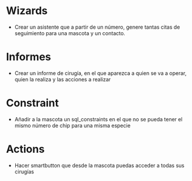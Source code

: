 # Wizards

* Crear un asistente que a partir de un número, genere tantas citas de seguimiento para una mascota y un contacto.

# Informes

* Crear un informe de cirugía, en el que aparezca a quien se va a operar, quien la realiza y las acciones a realizar

# Constraint

* Añadir a la mascota un sql_constraints en el que no se pueda tener el mismo número de chip para una misma especie

# Actions

* Hacer smartbutton que desde la mascota puedas acceder a todas sus cirugías
